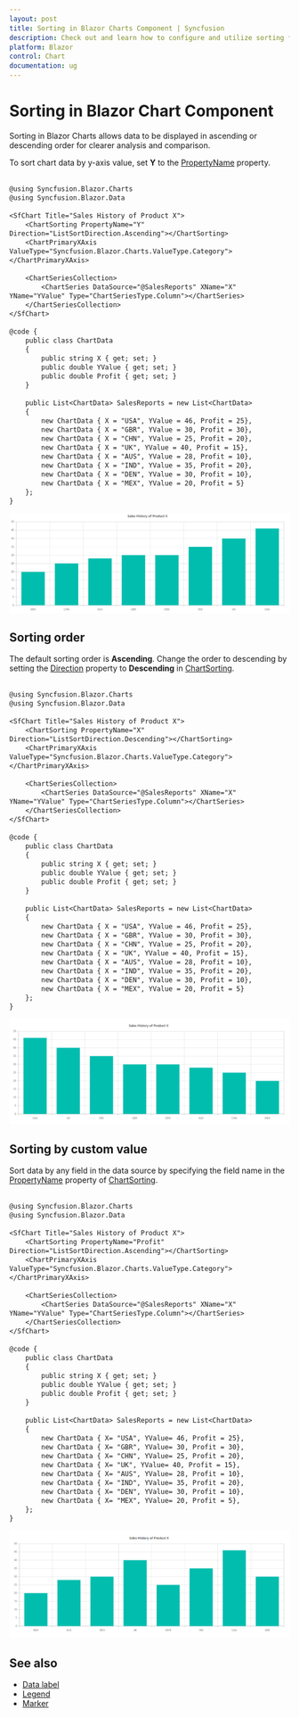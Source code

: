 ```yaml
---
layout: post
title: Sorting in Blazor Charts Component | Syncfusion
description: Check out and learn how to configure and utilize sorting functionality in Syncfusion Blazor Charts component.
platform: Blazor
control: Chart
documentation: ug
---
```


# Sorting in Blazor Chart Component

Sorting in Blazor Charts allows data to be displayed in ascending or descending order for clearer analysis and comparison.

To sort chart data by y-axis value, set **Y** to the [PropertyName](https://help.syncfusion.com/cr/blazor/Syncfusion.Blazor.Charts.ChartSorting.html#Syncfusion_Blazor_Charts_ChartSorting_PropertyName) property.

```cshtml

@using Syncfusion.Blazor.Charts
@using Syncfusion.Blazor.Data

<SfChart Title="Sales History of Product X">
    <ChartSorting PropertyName="Y" Direction="ListSortDirection.Ascending"></ChartSorting>
    <ChartPrimaryXAxis ValueType="Syncfusion.Blazor.Charts.ValueType.Category"></ChartPrimaryXAxis>

    <ChartSeriesCollection>
        <ChartSeries DataSource="@SalesReports" XName="X" YName="YValue" Type="ChartSeriesType.Column"></ChartSeries>
    </ChartSeriesCollection>
</SfChart>

@code {
    public class ChartData
    {
        public string X { get; set; }
        public double YValue { get; set; }
        public double Profit { get; set; }
    }

    public List<ChartData> SalesReports = new List<ChartData>
    {
        new ChartData { X = "USA", YValue = 46, Profit = 25},
        new ChartData { X = "GBR", YValue = 30, Profit = 30},
        new ChartData { X = "CHN", YValue = 25, Profit = 20},
        new ChartData { X = "UK", YValue = 40, Profit = 15},
        new ChartData { X = "AUS", YValue = 28, Profit = 10},
        new ChartData { X = "IND", YValue = 35, Profit = 20},
        new ChartData { X = "DEN", YValue = 30, Profit = 10},
        new ChartData { X = "MEX", YValue = 20, Profit = 5}
    };
}

```

![Blazor Chart - Sorting by y-axis](images/sorting/sorting-yaxis-ascending.png)

## Sorting order

The default sorting order is **Ascending**. Change the order to descending by setting the [Direction](https://help.syncfusion.com/cr/blazor/Syncfusion.Blazor.Charts.ChartSorting.html#Syncfusion_Blazor_Charts_ChartSorting_Direction) property to **Descending** in [ChartSorting](https://help.syncfusion.com/cr/blazor/Syncfusion.Blazor.Charts.ChartSorting.html).

```cshtml

@using Syncfusion.Blazor.Charts
@using Syncfusion.Blazor.Data

<SfChart Title="Sales History of Product X">
    <ChartSorting PropertyName="X" Direction="ListSortDirection.Descending"></ChartSorting>
    <ChartPrimaryXAxis ValueType="Syncfusion.Blazor.Charts.ValueType.Category"></ChartPrimaryXAxis>

    <ChartSeriesCollection>
        <ChartSeries DataSource="@SalesReports" XName="X" YName="YValue" Type="ChartSeriesType.Column"></ChartSeries>
    </ChartSeriesCollection>
</SfChart>

@code {
    public class ChartData
    {
        public string X { get; set; }
        public double YValue { get; set; }
        public double Profit { get; set; }
    }

    public List<ChartData> SalesReports = new List<ChartData>
    {
        new ChartData { X = "USA", YValue = 46, Profit = 25},
        new ChartData { X = "GBR", YValue = 30, Profit = 30},
        new ChartData { X = "CHN", YValue = 25, Profit = 20},
        new ChartData { X = "UK", YValue = 40, Profit = 15},
        new ChartData { X = "AUS", YValue = 28, Profit = 10},
        new ChartData { X = "IND", YValue = 35, Profit = 20},
        new ChartData { X = "DEN", YValue = 30, Profit = 10},
        new ChartData { X = "MEX", YValue = 20, Profit = 5}
    };
}

```

![Blazor Chart - Sort descending by y-axis](images/sorting/sorting-yaxis-descending.png)

## Sorting by custom value

Sort data by any field in the data source by specifying the field name in the [PropertyName](https://help.syncfusion.com/cr/blazor/Syncfusion.Blazor.Charts.ChartSorting.html#Syncfusion_Blazor_Charts_ChartSorting_PropertyName) property of [ChartSorting](https://help.syncfusion.com/cr/blazor/Syncfusion.Blazor.Charts.ChartSorting.html).

```cshtml

@using Syncfusion.Blazor.Charts
@using Syncfusion.Blazor.Data

<SfChart Title="Sales History of Product X">
    <ChartSorting PropertyName="Profit" Direction="ListSortDirection.Ascending"></ChartSorting>
    <ChartPrimaryXAxis ValueType="Syncfusion.Blazor.Charts.ValueType.Category"></ChartPrimaryXAxis>

    <ChartSeriesCollection>
        <ChartSeries DataSource="@SalesReports" XName="X" YName="YValue" Type="ChartSeriesType.Column"></ChartSeries>
    </ChartSeriesCollection>
</SfChart>

@code {
    public class ChartData
    {
        public string X { get; set; }
        public double YValue { get; set; }
        public double Profit { get; set; }
    }

    public List<ChartData> SalesReports = new List<ChartData>
    {
        new ChartData { X= "USA", YValue= 46, Profit = 25},
        new ChartData { X= "GBR", YValue= 30, Profit = 30},
        new ChartData { X= "CHN", YValue= 25, Profit = 20},
        new ChartData { X= "UK", YValue= 40, Profit = 15},
        new ChartData { X= "AUS", YValue= 28, Profit = 10},
        new ChartData { X= "IND", YValue= 35, Profit = 20},
        new ChartData { X= "DEN", YValue= 30, Profit = 10},
        new ChartData { X= "MEX", YValue= 20, Profit = 5},
    };
}

```

![Blazor Chart - Sorting by custom value](images/sorting/custom-sorting.png)

## See also

* [Data label](./data-labels)
* [Legend](./legend)
* [Marker](./data-markers)
